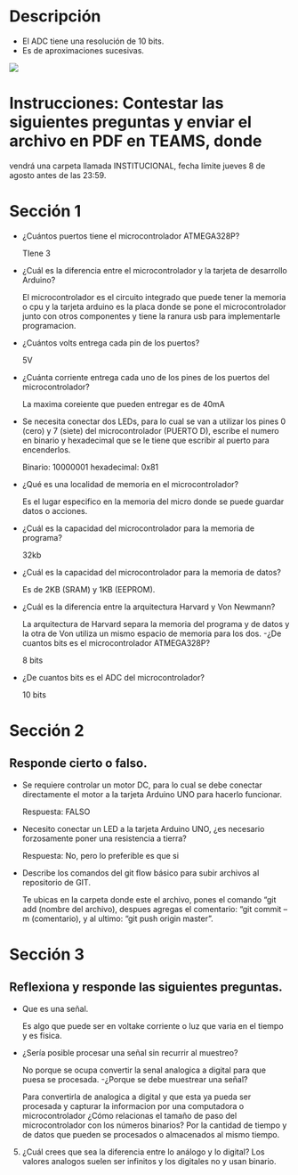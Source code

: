 # Descripción
- El ADC tiene una resolución de 10 bits.
- Es de aproximaciones sucesivas.

![](https://cdn.sparkfun.com/assets/d/d/5/c/4/5114013ece395f527e000000.jpg)

# Instrucciones: Contestar las siguientes preguntas y enviar el archivo en PDF en TEAMS, donde
vendrá una carpeta llamada INSTITUCIONAL, fecha límite jueves 8 de agosto antes de las
23:59.
# Sección 1
- ¿Cuántos puertos tiene el microcontrolador ATMEGA328P?
  
  TIene 3
- ¿Cuál es la diferencia entre el microcontrolador y la tarjeta de desarrollo Arduino?
  
  El microcontrolador es el circuito integrado que puede tener la memoria o cpu y la tarjeta
  arduino es la placa donde se pone el microcontrolador junto con otros componentes y
  tiene la ranura usb para implementarle programacion.
- ¿Cuántos volts entrega cada pin de los puertos?
     
  5V
- ¿Cuánta corriente entrega cada uno de los pines de los puertos del microcontrolador?
  
  La maxima coreiente que pueden entregar es de 40mA
- Se necesita conectar dos LEDs, para lo cual se van a utilizar los pines 0 (cero) y 7 (siete) del microcontrolador (PUERTO D), escribe el numero en binario y hexadecimal que se le tiene
que escribir al puerto para encenderlos.

  Binario: 10000001
  hexadecimal: 0x81
- ¿Qué es una localidad de memoria en el microcontrolador?
  
  Es el lugar especifico en la memoria del micro donde se puede guardar datos o acciones.
- ¿Cuál es la capacidad del microcontrolador para la memoria de programa?
  
  32kb
- ¿Cuál es la capacidad del microcontrolador para la memoria de datos?
  
  Es de 2KB (SRAM) y 1KB (EEPROM).
- ¿Cuál es la diferencia entre la arquitectura Harvard y Von Newmann?
  
  La arquitectura de Harvard separa la memoria del programa y de datos y la otra de Von
  utiliza un mismo espacio de memoria para los dos.
-¿De cuantos bits es el microcontrolador ATMEGA328P?

  8 bits
- ¿De cuantos bits es el ADC del microcontrolador?
  
  10 bits
# Sección 2
## Responde cierto o falso.
- Se requiere controlar un motor DC, para lo cual se debe conectar directamente el motor a
la tarjeta Arduino UNO para hacerlo funcionar.

  Respuesta: FALSO
- Necesito conectar un LED a la tarjeta Arduino UNO, ¿es necesario forzosamente poner una
resistencia a tierra?

  Respuesta: No, pero lo preferible es que si
- Describe los comandos del git flow básico para subir archivos al repositorio de GIT.
  
  Te ubicas en la carpeta donde este el archivo, pones el comando “git add (nombre del
  archivo), despues agregas el comentario: “git commit – m (comentario), y al ultimo: “git
  push origin master”.
  
# Sección 3
## Reflexiona y responde las siguientes preguntas.
- Que es una señal.
  
  Es algo que puede ser en voltake corriente o luz que varia en el tiempo y es fisica.
- ¿Sería posible procesar una señal sin recurrir al muestreo?

  No porque se ocupa convertir la senal analogica a digital para que puesa se procesada.
-¿Porque se debe muestrear una señal?

  Para convertirla de analogica a digital y que esta ya pueda ser procesada y capturar la
  informacion por una computadora o microcontrolador
¿Cómo relacionas el tamaño de paso del microcontrolador con los números binarios?
  Por la cantidad de tiempo y de datos que pueden se procesados o almacenados al mismo
  tiempo.
5. ¿Cuál crees que sea la diferencia entre lo análogo y lo digital?
Los valores analogos suelen ser infinitos y los digitales no y usan binario.
